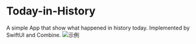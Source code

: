 # Today-in-History
A simple App that show what happened in history today.
Implemented by SwiftUI and Combine.
![示例](/sample.gif)
